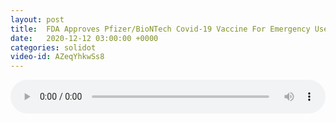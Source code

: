 ```yaml
---
layout: post
title:  FDA Approves Pfizer/BioNTech Covid-19 Vaccine For Emergency Use in America
date:   2020-12-12 03:00:00 +0000
categories: solidot
video-id: AZeqYhkwSs8
---
```


<audio src="/assets/b00be904c8657856aa4507205384019d.mp3" style="width: 100%;" controls></audio>

